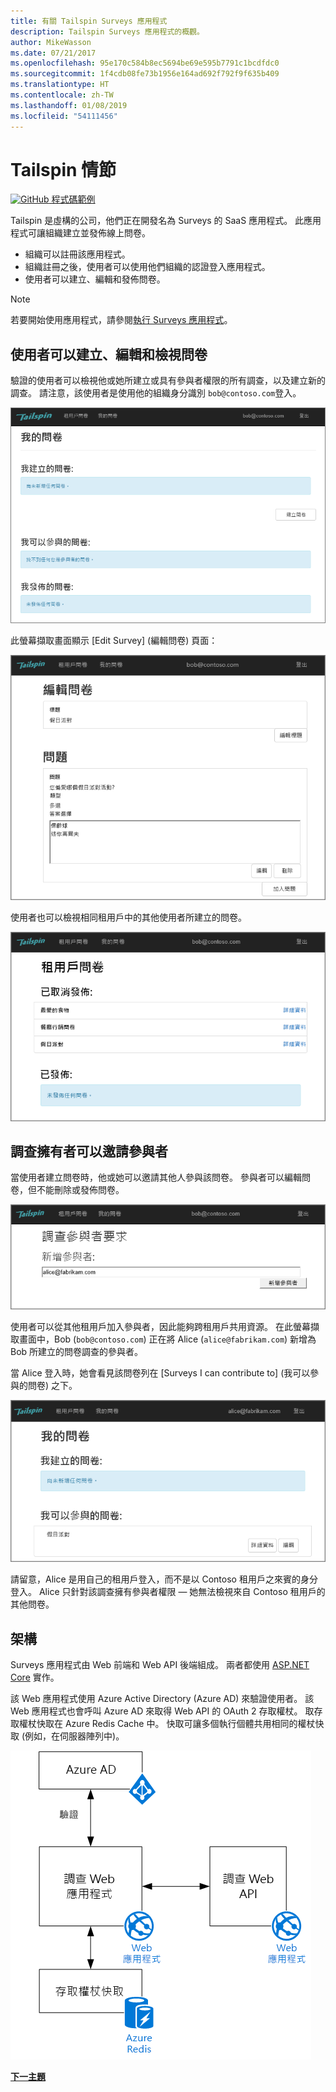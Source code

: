 ```yaml
---
title: 有關 Tailspin Surveys 應用程式
description: Tailspin Surveys 應用程式的概觀。
author: MikeWasson
ms.date: 07/21/2017
ms.openlocfilehash: 95e170c584b8ec5694be69e595b7791c1bcdfdc0
ms.sourcegitcommit: 1f4cdb08fe73b1956e164ad692f792f9f635b409
ms.translationtype: HT
ms.contentlocale: zh-TW
ms.lasthandoff: 01/08/2019
ms.locfileid: "54111456"
---
```

# <a name="the-tailspin-scenario"></a>Tailspin 情節

[![GitHub](../_images/github.png) 程式碼範例][sample application]

Tailspin 是虛構的公司，他們正在開發名為 Surveys 的 SaaS 應用程式。 此應用程式可讓組織建立並發佈線上問卷。

* 組織可以註冊該應用程式。
* 組織註冊之後，使用者可以使用他們組織的認證登入應用程式。
* 使用者可以建立、編輯和發佈問卷。

> [!NOTE]
> 若要開始使用應用程式，請參閱[執行 Surveys 應用程式]。

## <a name="users-can-create-edit-and-view-surveys"></a>使用者可以建立、編輯和檢視問卷

驗證的使用者可以檢視他或她所建立或具有參與者權限的所有調查，以及建立新的調查。 請注意，該使用者是使用他的組織身分識別 `bob@contoso.com`登入。

![Surveys 應用程式](./images/surveys-screenshot.png)

此螢幕擷取畫面顯示 [Edit Survey] (編輯問卷) 頁面：

![編輯問卷](./images/edit-survey.png)

使用者也可以檢視相同租用戶中的其他使用者所建立的問卷。

![租用戶問卷](./images/tenant-surveys.png)

## <a name="survey-owners-can-invite-contributors"></a>調查擁有者可以邀請參與者

當使用者建立問卷時，他或她可以邀請其他人參與該問卷。 參與者可以編輯問卷，但不能刪除或發佈問卷。

![加入參與者](./images/add-contributor.png)

使用者可以從其他租用戶加入參與者，因此能夠跨租用戶共用資源。 在此螢幕擷取畫面中，Bob (`bob@contoso.com`) 正在將 Alice (`alice@fabrikam.com`) 新增為 Bob 所建立的問卷調查的參與者。

當 Alice 登入時，她會看見該問卷列在 [Surveys I can contribute to] (我可以參與的問卷) 之下。

![問卷參與者](./images/contributor.png)

請留意，Alice 是用自己的租用戶登入，而不是以 Contoso 租用戶之來賓的身分登入。 Alice 只針對該調查擁有參與者權限 &mdash; 她無法檢視來自 Contoso 租用戶的其他問卷。

## <a name="architecture"></a>架構

Surveys 應用程式由 Web 前端和 Web API 後端組成。 兩者都使用 [ASP.NET Core] 實作。

該 Web 應用程式使用 Azure Active Directory (Azure AD) 來驗證使用者。 該 Web 應用程式也會呼叫 Azure AD 來取得 Web API 的 OAuth 2 存取權杖。 取存取權杖快取在 Azure Redis Cache 中。 快取可讓多個執行個體共用相同的權杖快取 (例如，在伺服器陣列中)。

![架構](./images/architecture.png)

[**下一主題**][authentication]

<!-- links -->

[authentication]: authenticate.md

[執行 Surveys 應用程式]: ./run-the-app.md
[ASP.NET Core]: /aspnet/core
[sample application]: https://github.com/mspnp/multitenant-saas-guidance
